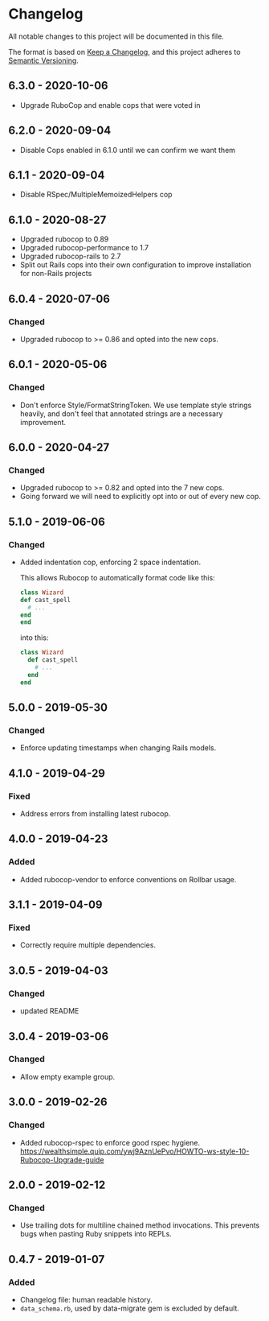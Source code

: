 # Changelog
All notable changes to this project will be documented in this file.

The format is based on [Keep a Changelog](https://keepachangelog.com/en/1.0.0/),
and this project adheres to [Semantic Versioning](https://semver.org/spec/v2.0.0.html).

## 6.3.0 - 2020-10-06
- Upgrade RuboCop and enable cops that were voted in

## 6.2.0 - 2020-09-04
- Disable Cops enabled in 6.1.0 until we can confirm we want them

## 6.1.1 - 2020-09-04
- Disable RSpec/MultipleMemoizedHelpers cop

## 6.1.0 - 2020-08-27
- Upgraded rubocop to 0.89
- Upgraded rubocop-performance to 1.7
- Upgraded rubocop-rails to 2.7
- Split out Rails cops into their own configuration to improve installation for non-Rails projects

## 6.0.4 - 2020-07-06
### Changed
- Upgraded rubocop to >= 0.86 and opted into the new cops.

## 6.0.1 - 2020-05-06
### Changed
- Don't enforce Style/FormatStringToken. We use template style strings heavily, and don't feel that annotated strings are a necessary improvement.

## 6.0.0 - 2020-04-27
### Changed
- Upgraded rubocop to >= 0.82 and opted into the 7 new cops.
- Going forward we will need to explicitly opt into or out of every new cop.

## 5.1.0 - 2019-06-06
### Changed
- Added indentation cop, enforcing 2 space indentation.

  This allows Rubocop to automatically format code like this:

  ```ruby
  class Wizard
  def cast_spell
    # ...
  end
  end
  ```

  into this:

  ```ruby
  class Wizard
    def cast_spell
      # ...
    end
  end
  ```

## 5.0.0 - 2019-05-30
### Changed
- Enforce updating timestamps when changing Rails models.

## 4.1.0 - 2019-04-29
### Fixed
- Address errors from installing latest rubocop.

## 4.0.0 - 2019-04-23
### Added
- Added rubocop-vendor to enforce conventions on Rollbar usage.

## 3.1.1 - 2019-04-09
### Fixed
- Correctly require multiple dependencies.

## 3.0.5 - 2019-04-03
### Changed
- updated README

## 3.0.4 - 2019-03-06
### Changed
- Allow empty example group.

## 3.0.0 - 2019-02-26
### Changed
- Added rubocop-rspec to enforce good rspec hygiene. https://wealthsimple.quip.com/ywj9AznUePvo/HOWTO-ws-style-10-Rubocop-Upgrade-guide

## 2.0.0 - 2019-02-12
### Changed
- Use trailing dots for multiline chained method invocations. This prevents bugs when pasting Ruby snippets into REPLs.

## 0.4.7 - 2019-01-07
### Added
- Changelog file: human readable history.
- `data_schema.rb`, used by data-migrate gem is excluded by default.
